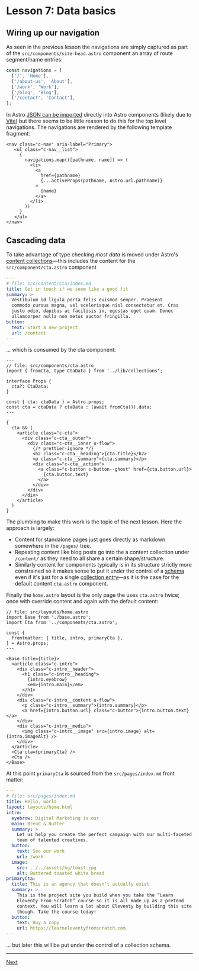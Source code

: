 # Lesson 7: Data basics

## Wiring up our navigation

As seen in the previous lesson the navigations are simply captured as part of the `src/components/site-head.astro` component an array of route segment/name entries:

```TypeScript
const navigations = [
  ['/', 'Home'],
  ['/about-us', 'About'],
  ['/work', 'Work'],
  ['/blog', 'Blog'],
  ['/contact', 'Contact'],
];
```

In Astro [JSON can be imported](https://docs.astro.build/en/guides/imports/#json) directly into Astro components (likely due to [Vite](https://vitejs.dev/guide/features#json)) but there seems to be little reason to do this for the top level navigations. The navigations are rendered by the following template fragment:

```
<nav class="c-nav" aria-label="Primary">
   <ul class="c-nav__list">
     {
       navigations.map(([pathname, name]) => (
         <li>
           <a
             href={pathname}
             {...activeProps(pathname, Astro.url.pathname)}
           >
             {name}
           </a>
         </li>
       ))
     }
   </ul>
</nav>
```

## Cascading data

To take advantage of type checking _most data_ is moved under Astro's [content collections](https://docs.astro.build/en/guides/content-collections/)—this includes the content for the `src/component/cta.astro` component

```yaml
---
# file: src/content/cta/index.md
title: Get in touch if we seem like a good fit
summary: >
  Vestibulum id ligula porta felis euismod semper. Praesent
  commodo cursus magna, vel scelerisque nisl consectetur et. Cras
  justo odio, dapibus ac facilisis in, egestas eget quam. Donec 
  ullamcorper nulla non metus auctor fringilla.
button:
  text: Start a new project
  url: /contact
---
```

… which is consumed by the cta component:

```Astro
---
// file: src/components/cta.astro
import { fromCta, type CtaData } from '../lib/collections';

interface Props {
  cta?: CtaData;
}

const { cta: ctaData } = Astro.props;
const cta = ctaData ? ctaData : (await fromCta()).data;
---

{
  cta && (
    <article class="c-cta">
      <div class="c-cta__outer">
        <div class="c-cta__inner u-flow">
          {/* prettier-ignore */}
          <h2 class="c-cta__heading">{cta.title}</h2>
          <p class="c-cta__summary">{cta.summary}</p>
          <div class="c-cta__action">
            <a class="c-button c-button--ghost" href={cta.button.url}>
              {cta.button.text}
            </a>
          </div>
        </div>
      </div>
    </article>
  )
}
```

The plumbing to make this work is the topic of the next lesson. Here the approach is largely:

- Content for standalone pages just goes directly as markdown somewhere in the `/pages/` tree.
- Repeating content like blog posts go into the a content collection under `/content/` as they need to all share a certain shape/structure.
- Similarly content for components typically is in its structure strictly more constrained so it makes sense to put it under the control of a [schema](https://docs.astro.build/en/guides/content-collections/#defining-a-collection-schema) even if it's just for a single [collection entry](https://docs.astro.build/en/reference/api-reference/#collection-entry-type)—as it is the case for the default content `cta.astro` component.

Finally the `home.astro` layout is the only page the uses `cta.astro` twice; once with override content and again with the default content:

```Astro
// file: src/layouts/home.astro
import Base from './base.astro';
import Cta from '../components/cta.astro';

const {
  frontmatter: { title, intro, primaryCta },
} = Astro.props;
---

<Base title={title}>
  <article class="c-intro">
    <div class="c-intro__header">
      <h1 class="c-intro__heading">
        {intro.eyebrow}
        <em>{intro.main}</em>
      </h1>
    </div>
    <div class="c-intro__content u-flow">
      <p class="c-intro__summary">{intro.summary}</p>
      <a href={intro.button.url} class="c-button">{intro.button.text}</a>
    </div>
    <div class="c-intro__media">
      <img class="c-intro__image" src={intro.image} alt={intro.imageAlt} />
    </div>
  </article>
  <Cta cta={primaryCta} />
  <Cta />
</Base>
```

At this point `primaryCta` is sourced from the `src/pages/index.md` front matter:

```yaml
---
# file: src/pages/index.md
title: Hello, world
layout: layouts/home.html
intro:
  eyebrow: Digital Marketing is our
  main: Bread & Butter
  summary: >
    Let us help you create the perfect campaign with our multi-faceted
    team of talented creatives.
  button:
    text: See our work
    url: /work
  image:
    src: ../../assets/bg/toast.jpg
    alt: Buttered toasted white bread
primaryCta:
  title: This is an agency that doesn’t actually exist
  summary: >
    This is the project site you build when you take the “Learn 
    Eleventy From Scratch” course so it is all made up as a pretend
    context. You will learn a lot about Eleventy by building this site
    though. Take the course today!
  button:
    text: Buy a copy
    url: https://learneleventyfromscratch.com
---
```

… but later this will be put under the control of a collection schema.

---

[Next](../../README.md#lesson-8-creating-our-first-collection)
